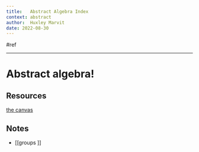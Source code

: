 ```yaml
---
title:   Abstract Algebra Index
context: abstract
author:  Huxley Marvit
date: 2022-08-30
---
```


#ref

***

# Abstract algebra!

## Resources
[the canvas](https://nuevaschool.instructure.com/courses/4390)


## Notes
- [[groups ]]




